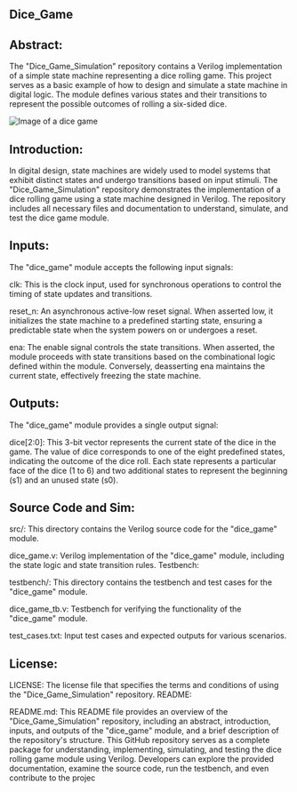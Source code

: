 ## Dice_Game

## Abstract:

The "Dice_Game_Simulation" repository contains a Verilog implementation of a simple state machine representing a dice rolling game. This project serves as a basic example of how to design and simulate a state machine in digital logic. The module defines various states and their transitions to represent the possible outcomes of rolling a six-sided dice.

![Image of a dice game](https://cdn-icons-png.flaticon.com/512/421/421155.png?w=740&t=st=1691022088~exp=1691022688~hmac=6204975df2631675cdb655f3098f0c02d86f0f840dd0e0586c97ba890a657d97)

## Introduction:

In digital design, state machines are widely used to model systems that exhibit distinct states and undergo transitions based on input stimuli. The "Dice_Game_Simulation" repository demonstrates the implementation of a dice rolling game using a state machine designed in Verilog. The repository includes all necessary files and documentation to understand, simulate, and test the dice game module.

## Inputs:

The "dice_game" module accepts the following input signals:

clk: This is the clock input, used for synchronous operations to control the timing of state updates and transitions.

reset_n: An asynchronous active-low reset signal. When asserted low, it initializes the state machine to a predefined starting state, ensuring a predictable state when the system powers on or undergoes a reset.

ena: The enable signal controls the state transitions. When asserted, the module proceeds with state transitions based on the combinational logic defined within the module. Conversely, deasserting ena maintains the current state, effectively freezing the state machine.

## Outputs:

The "dice_game" module provides a single output signal:

dice[2:0]: This 3-bit vector represents the current state of the dice in the game. The value of dice corresponds to one of the eight predefined states, indicating the outcome of the dice roll. Each state represents a particular face of the dice (1 to 6) and two additional states to represent the beginning (s1) and an unused state (s0).

## Source Code and Sim:

src/: This directory contains the Verilog source code for the "dice_game" module.

dice_game.v: Verilog implementation of the "dice_game" module, including the state logic and state transition rules.
Testbench:

testbench/: This directory contains the testbench and test cases for the "dice_game" module.

dice_game_tb.v: Testbench for verifying the functionality of the "dice_game" module.

test_cases.txt: Input test cases and expected outputs for various scenarios.

## License:

LICENSE: The license file that specifies the terms and conditions of using the "Dice_Game_Simulation" repository.
README:

README.md: This README file provides an overview of the "Dice_Game_Simulation" repository, including an abstract, introduction, inputs, and outputs of the "dice_game" module, and a brief description of the repository's structure.
This GitHub repository serves as a complete package for understanding, implementing, simulating, and testing the dice rolling game module using Verilog. Developers can explore the provided documentation, examine the source code, run the testbench, and even contribute to the projec
